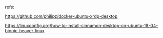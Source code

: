 

refs:

https://github.com/philipz/docker-ubuntu-xrdp-desktop

https://linuxconfig.org/how-to-install-cinnamon-desktop-on-ubuntu-18-04-bionic-beaver-linux
